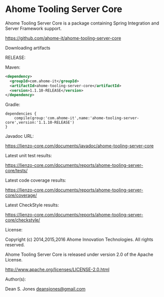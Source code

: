 Ahome Tooling Server Core
======

Ahome Tooling Server Core is a package containing Spring Integration and Server Framework support.

https://github.com/ahome-it/ahome-tooling-server-core

Downloading artifacts

RELEASE:

Maven:
```xml
<dependency>
  <groupId>com.ahome-it</groupId>
  <artifactId>ahome-tooling-server-core</artifactId>
  <version>1.1.10-RELEASE</version>
</dependency>
```
Gradle:
```
dependencies {
    compile(group:'com.ahome-it',name:'ahome-tooling-server-core',version:'1.1.10-RELEASE')
}
```
Javadoc URL:

https://lienzo-core.com/documents/javadoc/ahome-tooling-server-core

Latest unit test results:

https://lienzo-core.com/documents/reports/ahome-tooling-server-core/tests/

Latest code coverage results:

https://lienzo-core.com/documents/reports/ahome-tooling-server-core/coverage/

Latest CheckStyle results:

https://lienzo-core.com/documents/reports/ahome-tooling-server-core/checkstyle/

License:

Copyright (c) 2014,2015,2016 Ahome Innovation Technologies. All rights reserved.

Ahome Tooling Server Core is released under version 2.0 of the Apache License.

http://www.apache.org/licenses/LICENSE-2.0.html

Author(s):

Dean S. Jones
deansjones@gmail.com